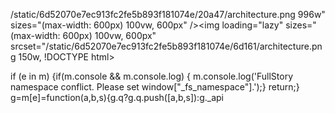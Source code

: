 
/static/6d52070e7ec913fc2fe5b893f181074e/20a47/architecture.png 996w" sizes="(max-width: 600px) 100vw, 600px" /><img loading="lazy" sizes="(max-width: 600px) 100vw, 600px" srcset="/static/6d52070e7ec913fc2fe5b893f181074e/6d161/architecture.png 150w,
!DOCTYPE html>
<html lang="en" xml:lang="en" xmlns="http://www.w3.org/1999/xhtml">
  <head>
    <meta name="referrer" content="same-origin" />
    <script async src="https://www.googletagmanager.com/gtag/js?id=UA-116626517-5"></script> 
          if (e in m) {if(m.console && m.console.log) { m.console.log('FullStory namespace conflict. Please set window["_fs_namespace"].');} return;}
          g=m[e]=function(a,b,s){g.q?g.q.push([a,b,s]):g._api
